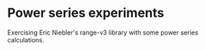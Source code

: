 # Power series experiments

Exercising Eric Niebler's range-v3 library with some power series calculations.
